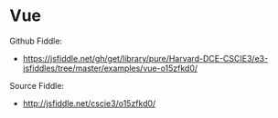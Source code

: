 # Vue

Github Fiddle:
- https://jsfiddle.net/gh/get/library/pure/Harvard-DCE-CSCIE3/e3-jsfiddles/tree/master/examples/vue-o15zfkd0/

Source Fiddle:
- http://jsfiddle.net/cscie3/o15zfkd0/

